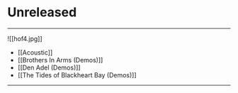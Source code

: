 # Unreleased

----

![[hof4.jpg]]


- [[Acoustic]]
- [[Brothers In Arms (Demos)]]
- [[Den Adel (Demos)]]
- [[The Tides of Blackheart Bay (Demos)]]

---

